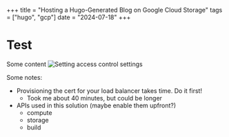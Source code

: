 +++
title =  "Hosting a Hugo-Generated Blog on Google Cloud Storage"
tags = ["hugo", "gcp"]
date = "2024-07-18"
+++

# Test
Some content
![Setting access control settings](/images/gcp-blog/access-control.png)

Some notes:
* Provisioning the cert for your load balancer takes time. Do it first!
  * Took me about 40 minutes, but could be longer
* APIs used in this solution (maybe enable them upfront?)
  * compute
  * storage
  * build